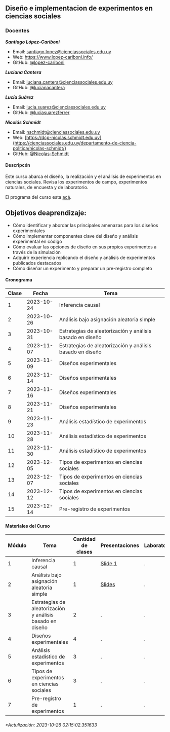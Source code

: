 
## Diseño e implementacion de experimentos en ciencias sociales

### Docentes

***Santiago López-Cariboni***

- Email: <santiago.lopez@cienciassociales.edu.uy>
- Web: <https://www.lopez-cariboni.info/>
- GitHub: [@lopez-cariboni](https://github.com/lopez-cariboni)

***Luciana Cantera***

- Email: <luciana.cantera@cienciassociales.edu.uy>
- GitHub: [@lucianacantera](https://github.com/lucianacantera)

***Lucía Suárez***

- Email: <lucia.suarez@cienciassociales.edu.uy>
- GitHub: [@luciasuarezferrer](https://github.com/luciasuarezferrer)

***Nicolás Schmidt***

- Email: <nschmidt@cienciassociales.edu.uy>
- Web:
  [https://dcp-nicolas.schmidt.edu.uy](https://cienciassociales.edu.uy/departamento-de-ciencia-politica/nicolas-schmidt/)
- GitHub: [@Nicolas-Schmidt](https://github.com/Nicolas-Schmidt)

#### Descripcón

Este curso abarca el diseño, la realización y el análisis de
experimentos en ciencias sociales. Revisa los experimentos de campo,
experimentos naturales, de encuesta y de laboratorio.

El programa del curso esta
[acá](https://drive.google.com/file/d/1LoqrzsCgzLVk5mwedZIQ1jkhL866mjhF/view?usp=sharing).

## Objetivos deaprendizaje:

- Cómo identificar y abordar las principales amenazas para los diseños
  experimentales
- Cómo implementar componentes clave del diseño y análisis experimental
  en código
- Cómo evaluar las opciones de diseño en sus propios experimentos a
  través de la simulación
- Adquirir experiencia replicando el diseño y análisis de experimentos
  publicados destacados
- Cómo diseñar un experimento y preparar un pre-registro completo

#### Cronograma

| Clase | Fecha      | Tema                                                      |
|-------|------------|-----------------------------------------------------------|
| 1     | 2023-10-24 | Inferencia causal                                         |
| 2     | 2023-10-26 | Análisis bajo asignación aleatoria simple                 |
| 3     | 2023-10-31 | Estrategias de aleatorización y análisis basado en diseño |
| 4     | 2023-11-07 | Estrategias de aleatorización y análisis basado en diseño |
| 5     | 2023-11-09 | Diseños experimentales                                    |
| 6     | 2023-11-14 | Diseños experimentales                                    |
| 7     | 2023-11-16 | Diseños experimentales                                    |
| 8     | 2023-11-21 | Diseños experimentales                                    |
| 9     | 2023-11-23 | Análisis estadístico de experimentos                      |
| 10    | 2023-11-28 | Análisis estadístico de experimentos                      |
| 11    | 2023-11-30 | Análisis estadístico de experimentos                      |
| 12    | 2023-12-05 | Tipos de experimentos en ciencias sociales                |
| 13    | 2023-12-07 | Tipos de experimentos en ciencias sociales                |
| 14    | 2023-12-12 | Tipos de experimentos en ciencias sociales                |
| 15    | 2023-12-14 | Pre-registro de experimentos                              |

#### Materiales del Curso

| Módulo | Tema                                                      | Cantidad de clases | Presentaciones                                                                                  | Laboratorios |
|--------|-----------------------------------------------------------|--------------------|-------------------------------------------------------------------------------------------------|--------------|
| 1      | Inferencia causal                                         | 1                  | [Slide 1](https://drive.google.com/file/d/1zpyLVzf75A1yy5zIeg0aAMfdiT24G651/view?usp=sharing)   | .            |
| 2      | Análisis bajo asignación aleatoria simple                 | 1                  | [Slides](https://drive.google.com/file/d/1kgu_trh0wRz9OG2HtATphlJxC4ALlhmk/view?usp=drive_link) | .            |
| 3      | Estrategias de aleatorización y análisis basado en diseño | 2                  | .                                                                                               | .            |
| 4      | Diseños experimentales                                    | 4                  | .                                                                                               | .            |
| 5      | Análisis estadístico de experimentos                      | 3                  | .                                                                                               | .            |
| 6      | Tipos de experimentos en ciencias sociales                | 3                  | .                                                                                               | .            |
| 7      | Pre-registro de experimentos                              | 1                  | .                                                                                               | .            |

###### \*Actulización: 2023-10-26 02:15:02.351633
